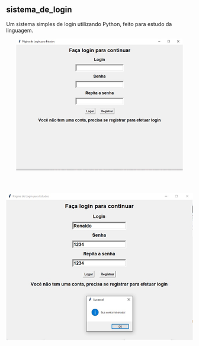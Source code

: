 ## sistema_de_login
 Um sistema simples de login utilizando Python, feito para estudo da linguagem.
 
<p align="center">
  <a href="#">
    <img align="center" width="450" src="https://github.com/ronaldosegundojr/sistema_de_login/blob/main/Janela.jpg?raw=true" />
  </a>
</p>
</br>
</br>
<p align="center">
    <img
      align="center"
      src="https://github.com/ronaldosegundojr/sistema_de_login/blob/main/Sucesso.jpg?raw=true"
    />
  </a>
  </a>
</p>
